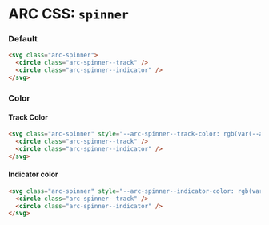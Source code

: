 # ARC CSS: `spinner`

### Default

```html
<svg class="arc-spinner">
  <circle class="arc-spinner--track" />
  <circle class="arc-spinner--indicator" />
</svg>
```

### Color

#### Track Color

```html
<svg class="arc-spinner" style="--arc-spinner--track-color: rgb(var(--arc-blue-050));">
  <circle class="arc-spinner--track" />
  <circle class="arc-spinner--indicator" />
</svg>
```

#### Indicator color

```html
<svg class="arc-spinner" style="--arc-spinner--indicator-color: rgb(var(--arc-blue-050));">
  <circle class="arc-spinner--track" />
  <circle class="arc-spinner--indicator" />
</svg>
```
